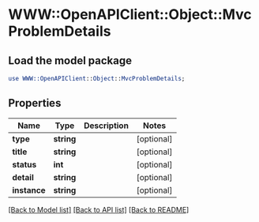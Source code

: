 # WWW::OpenAPIClient::Object::MvcProblemDetails

## Load the model package
```perl
use WWW::OpenAPIClient::Object::MvcProblemDetails;
```

## Properties
Name | Type | Description | Notes
------------ | ------------- | ------------- | -------------
**type** | **string** |  | [optional] 
**title** | **string** |  | [optional] 
**status** | **int** |  | [optional] 
**detail** | **string** |  | [optional] 
**instance** | **string** |  | [optional] 

[[Back to Model list]](../README.md#documentation-for-models) [[Back to API list]](../README.md#documentation-for-api-endpoints) [[Back to README]](../README.md)


